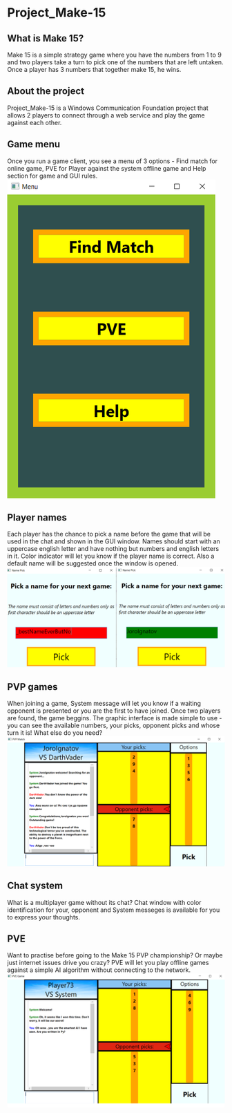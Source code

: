 # Project_Make-15
## What is Make 15?
Make 15 is a simple strategy game where you have the numbers from 1 to 9 and two players take a turn to pick one of the numbers that are left untaken. Once a player has 3 numbers that together make 15, he wins.
## About the project
Project_Make-15 is a Windows Communication Foundation project that allows 2 players to connect through a web service and play the game against each other.
## Game menu
Once you run a game client, you see a menu of 3 options - Find match for online game, PVE for Player against the system offline game and Help section for game and GUI rules.
![Menu](https://github.com/georgi2012/Project_Make-15/blob/main/readme_img/menu.png)
## Player names
Each player has the chance to pick a name before the game that will be used in the chat and shown in the GUI window. Names should start with an uppercase english letter and have nothing but numbers and english letters in it. Color indicator will let you know if the player name is correct. Also a default name will be suggested once the window is opened.
![Names](https://github.com/georgi2012/Project_Make-15/blob/main/readme_img/names.png)
## PVP games
When joining a game, System message will let you know if a waiting opponent is presented or you are the first to have joined. Once two players are found, the game beggins. The graphic interface is made simple to use - you can see the available numbers, your picks, opponent picks and whose turn it is! What else do you need?
![PVP](https://github.com/georgi2012/Project_Make-15/blob/main/readme_img/pvp.png)
## Chat system
What is a multiplayer game without its chat? Chat window with color identification for your, opponent and System messeges is available for you to express your thoughts.
## PVE
Want to practise before going to the Make 15 PVP championship? Or maybe just internet issues drive you crazy? PVE will let you play offline games against a simple AI algorithm without connecting to the network.
![PVE](https://github.com/georgi2012/Project_Make-15/blob/main/readme_img/pve.png)
